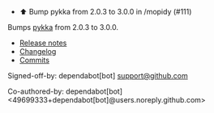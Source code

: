 - ⬆️ Bump pykka from 2.0.3 to 3.0.0 in /mopidy (#111)

Bumps [pykka](https://github.com/jodal/pykka) from 2.0.3 to 3.0.0.
- [Release notes](https://github.com/jodal/pykka/releases)
- [Changelog](https://github.com/jodal/pykka/blob/main/docs/changes.rst)
- [Commits](https://github.com/jodal/pykka/compare/v2.0.3...v3.0.0)

Signed-off-by: dependabot[bot] <support@github.com>

Co-authored-by: dependabot[bot] <49699333+dependabot[bot]@users.noreply.github.com>
